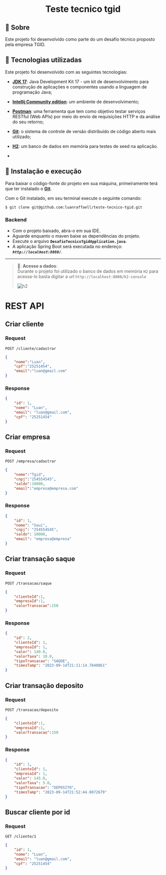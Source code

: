 <h1 align="center">
 Teste tecnico tgid
</h1>

 ## 📃 Sobre
Este projeto foi desenvolvido como parte do um desafio técnico proposto pela empresa TGID. 

## 🚀 Tecnologias utilizadas
Este projeto foi desenvolvido com as seguintes tecnologias:

- [**JDK 17**](https://www.oracle.com/java/technologies/downloads/#java17): Java Development Kit 17 - um kit de desenvolvimento para construção de aplicações e componentes usando a linguagem de programação Java;

- [**Intellij Community edition**](https://www.jetbrains.com/idea/download/?section=windows): um ambiente de desenvolvimento;

- [**Postman**](https://www.postman.com/): uma ferramenta que tem como objetivo testar serviços RESTful (Web APIs) por meio do envio de requisições HTTP e da análise do seu retorno;

- [**Git**](https://git-scm.com/downloads): o sistema de controle de versão distribuído de código aberto mais utilizado;
  
- [**H2**](https://www.h2database.com/): um banco de dados em memória para testes de seed na aplicação.

- 
 ## 🔧 Instalação e execução

Para baixar o código-fonte do projeto em sua máquina, primeiramente terá que ter instalado o [**Git**](https://git-scm.com/).

Com o Git instalado, em seu terminal execute o seguinte comando:

```bash
$ git clone git@github.com:luanraffaell/teste-tecnico-tgid.git
```

### Backend

- Com o projeto baixado, abra-o em sua IDE.
- Aguarde enquanto o maven baixe as dependências do projeto.
- Execute o arquivo **`DesafioTecnicoTgidApplication.java`**.
- A aplicação Spring Boot será executada no endereço: _**`http://localhost:8080/`**_.

---
>📝: **Acesso a dados**:<br>
Durante o projeto foi utilizado o banco de dados em memória `H2` para acessa-lo basta digitar a url `http://localhost:8080/h2-console`
>
>![h2](https://github.com/luanraffaell/teste-tecnico-tgid/assets/87610833/b7c76c80-0c00-4a5b-9d6c-b38b4ca9ceca)

# REST API
## Criar cliente
### Request
`POST /cliente/cadastrar `
```JSON
{
    "nome":"Luan",
    "cpf":"25251454",
    "email":"luan@gmail.com"
}
```
### Response
```JSON
{
    "id": 1,
    "nome": "Luan",
    "email": "luan@gmail.com",
    "cpf": "25251454"
}
```
## Criar empresa
### Request
`POST /empresa/cadastrar `
```JSON
{
    "nome":"Tgid",
    "cnpj":"254554545",
    "saldo":10000,
    "email":"empresa@empresa.com"
}
```
### Response
```JSON
{
    "id": 1,
    "nome": "Saui",
    "cnpj": "254554545",
    "saldo": 10000,
    "email": "empresa@empresa"
}
```
## Criar transação saque
### Request
`POST /transacao/saque `

```JSON
{
    "clienteId":1,
    "empresaId":1,
    "valorTransacao":150
}
```
### Response
```JSON
{
    "id": 2,
    "clienteId": 1,
    "empresaId": 1,
    "valor": 140.0,
    "valorTaxa": 10.0,
    "tipoTransacao": "SAQUE",
    "timesTamp": "2023-09-14T21:11:14.7840861"
}
```
## Criar transação deposito
### Request
`POST /transacao/deposito `

```JSON
{
    "clienteId":1,
    "empresaId":1,
    "valorTransacao":150
}
```
### Response
```JSON
{
    "id": 1,
    "clienteId": 1,
    "empresaId": 1,
    "valor": 145.0,
    "valorTaxa": 5.0,
    "tipoTransacao": "DEPOSITO",
    "timesTamp": "2023-09-14T21:52:44.0072679"
}
```
## Buscar cliente por id
### Request
`GET /cliente/1 `
```JSON
{
    "id": 1,
    "nome": "Luan",
    "email": "luan@gmail.com",
    "cpf": "25251454"
}
```
